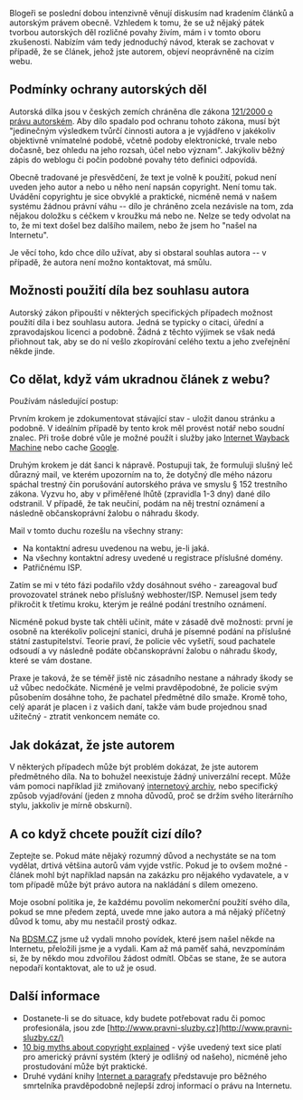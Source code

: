 <!-- dcterms:identifier = riderweblog#92 -->
<!-- dcterms:title = Povídání o právu autorském -->
<!-- dcterms:abstract = Blogeři se poslední dobou intenzivně věnují diskusím nad kradením článků a autorským právem obecně. Vzhledem k tomu, že se už nějaký pátek tvorbou autorských děl rozličné povahy živím, mám i v tomto oboru zkušenosti. Nabízím vám tedy jednoduchý návod, kterak se zachovat v případě, že se článek, jehož jste autorem, objeví neoprávněně na cizím webu. -->
<!-- np9:categoryId = 2 -->
<!-- x4w:category = Lidé a jiná zvěř -->
<!-- np9:authorId = 1 -->
<!-- np9:authorEmail = michal.valasek@altairis.cz -->
<!-- dcterms:creator = Michal Altair Valášek -->
<!-- dcterms:created = 2003-10-10T01:48:50+02:00 -->
<!-- dcterms:dateAccepted = 2003-10-10T01:48:50+02:00 -->

Blogeři se poslední dobou intenzivně věnují diskusím nad kradením článků a autorským právem obecně. Vzhledem k tomu, že se už nějaký pátek tvorbou autorských děl rozličné povahy živím, mám i v tomto oboru zkušenosti. Nabízím vám tedy jednoduchý návod, kterak se zachovat v případě, že se článek, jehož jste autorem, objeví neoprávněně na cizím webu.

## Podmínky ochrany autorských děl

Autorská dílka jsou v českých zemích chráněna dle zákona [121/2000 o právu autorském](/files/autorsky_zakon.txt). Aby dílo spadalo pod ochranu tohoto zákona, musí být "jedinečným výsledkem tvůrčí činnosti autora a je vyjádřeno v jakékoliv objektivně vnímatelné podobě, včetně podoby elektronické, trvale nebo dočasně, bez ohledu na jeho rozsah, účel nebo význam". Jakýkoliv běžný zápis do weblogu či počin podobné povahy této definici odpovídá.

Obecně tradované je přesvědčení, že text je volně k použití, pokud není uveden jeho autor a nebo u něho není napsán copyright. Není tomu tak. Uvádění copyrightu je sice obvyklé a praktické, nicméně nemá v našem systému žádnou právní váhu -- dílo je chráněno zcela nezávisle na tom, zda nějakou doložku s céčkem v kroužku má nebo ne. Nelze se tedy odvolat na to, že mi text došel bez dalšího mailem, nebo že jsem ho "našel na Internetu".

Je věcí toho, kdo chce dílo užívat, aby si obstaral souhlas autora -- v případě, že autora není možno kontaktovat, má smůlu.

## Možnosti použití díla bez souhlasu autora

Autorský zákon připouští v některých specifických případech možnost použití díla i bez souhlasu autora. Jedná se typicky o citaci, úřední a zpravodajskou licenci a podobně. Žádná z těchto výjimek se však nedá přiohnout tak, aby se do ní vešlo zkopírování celého textu a jeho zveřejnění někde jinde.

## Co dělat, když vám ukradnou článek z webu?

Používám následující postup:

Prvním krokem je zdokumentovat stávající stav - uložit danou stránku a podobně. V ideálním případě by tento krok měl provést notář nebo soudní znalec. Při troše dobré vůle je možné použít i služby jako [Internet Wayback Machine](http://web.archive.org/) nebo cache [Google](http://www.google.com/).

Druhým krokem je dát šanci k nápravě. Postupuji tak, že formuluji slušný leč důrazný mail, ve kterém upozorním na to, že dotyčný dle mého názoru spáchal trestný čin porušování autorského práva ve smyslu § 152 trestního zákona. Vyzvu ho, aby v přiměřené lhůtě (zpravidla 1-3 dny) dané dílo odstranil. V případě, že tak neučiní, podám na něj trestní oznámení a následně občanskoprávní žalobu o náhradu škody.

Mail v tomto duchu rozešlu na všechny strany:

*   Na kontaktní adresu uvedenou na webu, je-li jaká. 
*   Na všechny kontaktní adresy uvedené u registrace příslušné domény. 
*   Patřičnému ISP. 

Zatím se mi v této fázi podařilo vždy dosáhnout svého - zareagoval buď provozovatel stránek nebo příslušný webhoster/ISP. Nemusel jsem tedy přikročit k třetímu kroku, kterým je reálné podání trestního oznámení.

Nicméně pokud byste tak chtěli učinit, máte v zásadě dvě možnosti: první je osobně na kterékoliv policejní stanici, druhá je písemné podání na příslušné státní zastupitelství. Teorie praví, že policie věc vyšetří, soud pachatele odsoudí a vy následně podáte občanskoprávní žalobu o náhradu škody, které se vám dostane. 

Praxe je taková, že se téměř jistě nic zásadního nestane a náhrady škody se už vůbec nedočkáte. Nicméně je velmi pravděpodobné, že policie svým působením dosáhne toho, že pachatel předmětné dílo smaže. Kromě toho, celý aparát je placen i z vašich daní, takže vám bude projednou snad užitečný - ztratit venkoncem nemáte co.

## Jak dokázat, že jste autorem

V některých případech může být problém dokázat, že jste autorem předmětného díla. Na to bohužel neexistuje žádný univerzální recept. Může vám pomoci například již zmiňovaný [internetový archiv](http://web.archive.org/), nebo specifický způsob vyjadřování (jeden z mnoha důvodů, proč se držím svého literárního stylu, jakkoliv je mírně obskurní).

## A co když chcete použít cizí dílo?

Zeptejte se. Pokud máte nějaký rozumný důvod a nechystáte se na tom vydělat, drtivá většina autorů vám vyjde vstříc. Pokud je to ovšem možné - článek mohl být například napsán na zakázku pro nějakého vydavatele, a v tom případě může být právo autora na nakládání s dílem omezeno.

Moje osobní politika je, že každému povolím nekomerční použití svého díla, pokud se mne předem zeptá, uvede mne jako autora a má nějaký příčetný důvod k tomu, aby mu nestačil prostý odkaz.

Na [BDSM.CZ](http://www.bdsm.cz/) jsme už vydali mnoho povídek, které jsem našel někde na Internetu, přeložili jsme je a vydali. Kam až má paměť sahá, nevzpomínám si, že by někdo mou zdvořilou žádost odmítl. Občas se stane, že se autora nepodaří kontaktovat, ale to už je osud.

## Další informace

*   Dostanete-li se do situace, kdy budete potřebovat radu či pomoc profesionála, jsou zde [http://www.pravni-sluzby.cz](http://www.pravni-sluzby.cz/) 
*   [10 big myths about copyright explained](http://www.templetons.com/brad/copymyths.html) - výše uvedený text sice platí pro americký právní systém (který je odlišný od našeho), nicméně jeho prostudování může být praktické. 
*   Druhé vydání knihy [Internet a paragrafy](http://www.pravni-sluzby.cz/default.asp?sid=1&pid=6) představuje pro běžného smrtelníka pravděpodobně nejlepší zdroj informací o právu na Internetu.